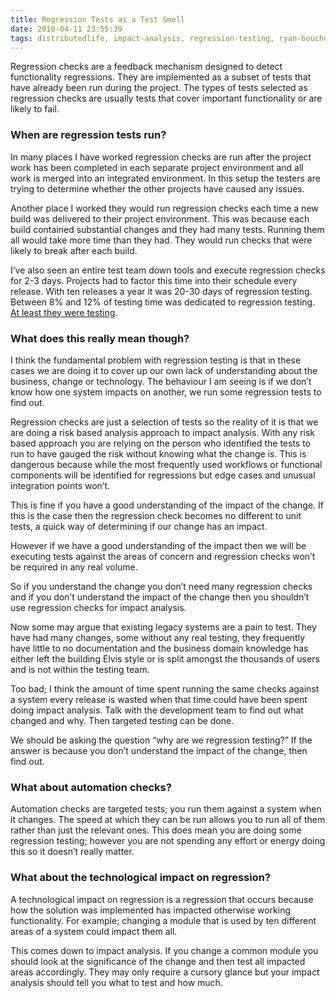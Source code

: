 ```yaml
---
title: Regression Tests as a Test Smell
date: 2010-04-11 23:55:39
tags: distributedlife, impact-analysis, regression-testing, ryan-boucher, rybo, software-testing, testing, 
---
```

Regression checks are a feedback mechanism designed to detect functionality regressions. They are implemented as a subset of tests that have already been run during the project. The types of tests selected as regression checks are usually tests that cover important functionality or are likely to fail.
<h3>When are regression tests run?</h3>
In many places I have worked regression checks are run after the project work has been completed in each separate project environment and all work is merged into an integrated environment. In this setup the testers are trying to determine whether the other projects have caused any issues.

Another place I worked they would run regression checks each time a new build was delivered to their project environment. This was because each build contained substantial changes and they had many tests. Running them all would take more time than they had. They would run checks that were likely to break after each build.

I’ve also seen an entire test team down tools and execute regression checks for 2-3 days. Projects had to factor this time into their schedule every release. With ten releases a year it was 20-30 days of regression testing. Between 8% and 12% of testing time was dedicated to regression testing. <a href="http://distributedlife.com/blog/2010/03/if-you%E2%80%99re-not-testing-you%E2%80%99re-not-testing.html">At least they were testing</a>.
<h3>What does this really mean though?</h3>
I think the fundamental problem with regression testing is that in these cases we are doing it to cover up our own lack of understanding about the business, change or technology. The behaviour I am seeing is if we don’t know how one system impacts on another, we run some regression tests to find out.

Regression checks are just a selection of tests so the reality of it is that we are doing a risk based analysis approach to impact analysis. With any risk based approach you are relying on the person who identified the tests to run to have gauged the risk without knowing what the change is. This is dangerous because while the most frequently used workflows or functional components will be identified for regressions but edge cases and unusual integration points won’t.

This is fine if you have a good understanding of the impact of the change. If this is the case then the regression check becomes no different to unit tests, a quick way of determining if our change has an impact.

However if we have a good understanding of the impact then we will be executing tests against the areas of concern and regression checks won’t be required in any real volume.

So if you understand the change you don’t need many regression checks and if you don’t understand the impact of the change then you shouldn’t use regression checks for impact analysis.

Now some may argue that existing legacy systems are a pain to test. They have had many changes, some without any real testing, they frequently have little to no documentation and the business domain knowledge has either left the building Elvis style or is split amongst the thousands of users and is not within the testing team.

Too bad; I think the amount of time spent running the same checks against a system every release is wasted when that time could have been spent doing impact analysis. Talk with the development team to find out what changed and why. Then targeted testing can be done.

We should be asking the question “why are we regression testing?” If the answer is because you don’t understand the impact of the change, then find out.
<h3>What about automation checks?</h3>
Automation checks are targeted tests; you run them against a system when it changes. The speed at which they can be run allows you to run all of them rather than just the relevant ones. This does mean you are doing some regression testing; however you are not spending any effort or energy doing this so it doesn’t really matter.
<h3>What about the technological impact on regression?</h3>
A technological impact on regression is a regression that occurs because how the solution was implemented has impacted otherwise working functionality. For example; changing a module that is used by ten different areas of a system could impact them all.

This comes down to impact analysis. If you change a common module you should look at the significance of the change and then test all impacted areas accordingly. They may only require a cursory glance but your impact analysis should tell you what to test and how much.